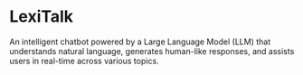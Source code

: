 # LexiTalk
An intelligent chatbot powered by a Large Language Model (LLM) that understands natural language, generates human-like responses, and assists users in real-time across various topics.
